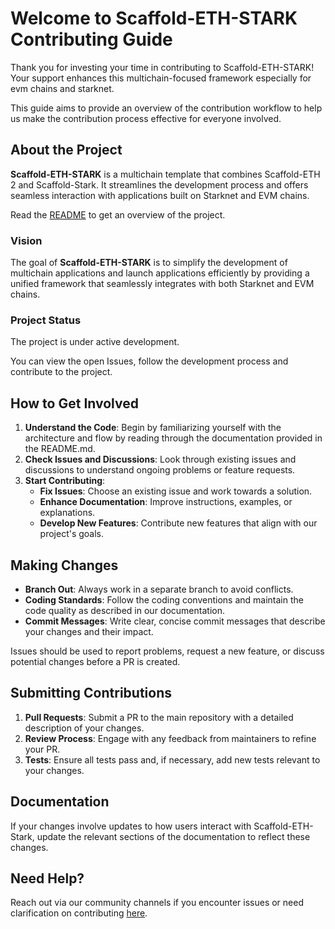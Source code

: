 # Welcome to Scaffold-ETH-STARK Contributing Guide

Thank you for investing your time in contributing to Scaffold-ETH-STARK! Your support enhances this multichain-focused framework especially for evm chains and starknet.

This guide aims to provide an overview of the contribution workflow to help us make the contribution process effective for everyone involved.

## About the Project

**Scaffold-ETH-STARK** is a multichain template that combines Scaffold-ETH 2 and Scaffold-Stark. It streamlines the development process and offers seamless interaction with applications built on Starknet and EVM chains.

Read the [README](README.md) to get an overview of the project.

### Vision

The goal of **Scaffold-ETH-STARK** is to simplify the development of multichain applications and launch applications efficiently by providing a unified framework that seamlessly integrates with both Starknet and EVM chains.

### Project Status

The project is under active development.

You can view the open Issues, follow the development process and contribute to the project.

## How to Get Involved

1. **Understand the Code**: Begin by familiarizing yourself with the architecture and flow by reading through the documentation provided in the README.md.
2. **Check Issues and Discussions**: Look through existing issues and discussions to understand ongoing problems or feature requests.
3. **Start Contributing**:
   - **Fix Issues**: Choose an existing issue and work towards a solution.
   - **Enhance Documentation**: Improve instructions, examples, or explanations.
   - **Develop New Features**: Contribute new features that align with our project's goals.

## Making Changes

- **Branch Out**: Always work in a separate branch to avoid conflicts.
- **Coding Standards**: Follow the coding conventions and maintain the code quality as described in our documentation.
- **Commit Messages**: Write clear, concise commit messages that describe your changes and their impact.

Issues should be used to report problems, request a new feature, or discuss potential changes before a PR is created.

## Submitting Contributions

1. **Pull Requests**: Submit a PR to the main repository with a detailed description of your changes.
2. **Review Process**: Engage with any feedback from maintainers to refine your PR.
3. **Tests**: Ensure all tests pass and, if necessary, add new tests relevant to your changes.

## Documentation

If your changes involve updates to how users interact with Scaffold-ETH-Stark, update the relevant sections of the documentation to reflect these changes.

## Need Help?

Reach out via our community channels if you encounter issues or need clarification on contributing [here](https://t.me/+wO3PtlRAreo4MDI9).

